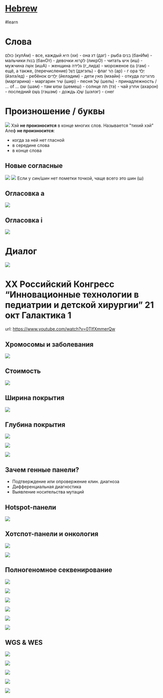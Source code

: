 # [Hebrew](Hebrew)
#learn 

# Слова
כולם (кулАм) - все, каждый
היא (хи) - она
דג (даг) - рыба
בנים (банИм) - мальчики
בנות (банОт) - девочки
לקרוא (ликрО) - читать
איש (иш) - мужчина
אִשָׁה (ишА) - женщина
גלידה (г_лида) - мороженое
גַם (гам) - ещё, а также, (перечисление)
דֶגֶל (дэгэль) - флаг
הַר (ар) - г  ора
יֶלֶד (йэлэ/ед) - ребёнок
יְלָדִים (йелэдим) - дети
מאין (мэайн) - откуда
מרגרינה (маргарина) - маргарин
שִׁיר (шир) - песня
שֶׁל (шель) - принадлежность / ... of ...
שם (шам) - там
שמש (шемеш) - солнце
תה (тэ) - чай
אחרון (ахарон) - последний
גֶשֶׁם (гэшэм) - дождь
שֶׁלֶג (шэлэг) - снег

# Произношение / буквы
![](Pasted%20image%2020211021090510.png)
Хэй **не произносится** в конце многих слов. Называется "тихий хэй"
Алеф **не произносится**:
- когда за ней нет гласной
- в середине слова
- в конце слова

## Новые согласные
![](Pasted%20image%2020211021094137.png)
![](Pasted%20image%2020211021094320.png)
Если у *син/шин* нет пометки точкой, чаще всего это *шин* (ш)

## Огласовка a
![](Pasted%20image%2020211021090851.png)

## Огласовка i
![](Pasted%20image%2020211021091000.png)

# Диалог
![](Pasted%20image%2020211021092734.png)


# XX Российский Конгресс “Инновационные технологии в педиатрии и детской хирургии” 21 окт Галактика 1
url: https://www.youtube.com/watch?v=0TIfXmmerQw

## Хромосомы и заболевания
![](Pasted%20image%2020211021110942.png)

## Стоимость
![](Pasted%20image%2020211021111043.png)

## Ширина покрытия
![](Pasted%20image%2020211021111103.png)

## Глубина покрытия
![](Pasted%20image%2020211021111240.png)

![](Pasted%20image%2020211021111308.png)

![](Pasted%20image%2020211021111338.png)

## Зачем генные панели?
- Подтверждение или опровержение клин. диагноза
- Дифференциальная диагностика
- Выявление носительства мутаций

## Hotspot-панели
![](Pasted%20image%2020211021111812.png)

## Хотспот-панели и онкология
![](Pasted%20image%2020211021111834.png)

![](Pasted%20image%2020211021111849.png)

## Полногеномное секвенирование
![](Pasted%20image%2020211021144722.png)

![](Pasted%20image%2020211021144827.png)

![](Pasted%20image%2020211021144909.png)

![](Pasted%20image%2020211021144959.png)

![](Pasted%20image%2020211021145142.png)

![](Pasted%20image%2020211021145702.png)

## WGS & WES
![](Pasted%20image%2020211021145932.png)

![](Pasted%20image%2020211021145954.png)

![](Pasted%20image%2020211021150545.png)

![](Pasted%20image%2020211021150609.png)

![](Pasted%20image%2020211021150652.png)